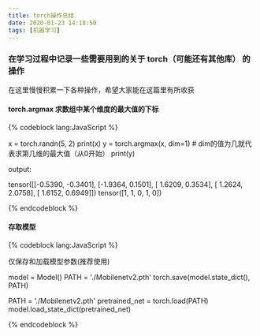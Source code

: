 ```yaml
---
title: torch操作总结
date: 2020-01-23 14:18:50
tags: [机器学习]
---
```


### 在学习过程中记录一些需要用到的关于 torch（可能还有其他库） 的操作

在这里慢慢积累一下各种操作，希望大家能在这篇里有所收获

<!--more-->
#### torch.argmax  求数组中某个维度的最大值的下标

{% codeblock lang:JavaScript %}

x = torch.randn(5, 2)
print(x)
y = torch.argmax(x, dim=1)     # dim的值为几就代表求第几维的最大值（从0开始）
print(y)

output:

tensor([[-0.5390, -0.3401],
        [-1.9364,  0.1501],
        [ 1.6209,  0.3534],
        [ 1.2624,  2.0758],
        [ 1.6152,  0.6949]])
tensor([1, 1, 0, 1, 0])

{% endcodeblock %}

#### 存取模型

{% codeblock lang:JavaScript %}

仅保存和加载模型参数(推荐使用)

model = Model()
PATH = './Mobilenetv2.pth'
torch.save(model.state_dict(), PATH)

PATH = './Mobilenetv2.pth'
pretrained_net = torch.load(PATH)
model.load_state_dict(pretrained_net)

{% endcodeblock %}